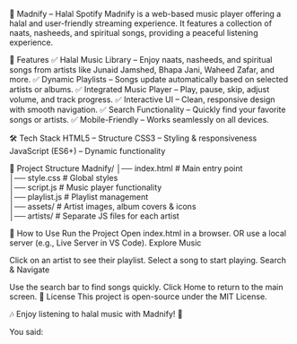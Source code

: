 🎵 Madnify – Halal Spotify
Madnify is a web-based music player offering a halal and user-friendly streaming experience. It features a collection of naats, nasheeds, and spiritual songs, providing a peaceful listening experience.

🚀 Features
✅ Halal Music Library – Enjoy naats, nasheeds, and spiritual songs from artists like Junaid Jamshed, Bhapa Jani, Waheed Zafar, and more.
✅ Dynamic Playlists – Songs update automatically based on selected artists or albums.
✅ Integrated Music Player – Play, pause, skip, adjust volume, and track progress.
✅ Interactive UI – Clean, responsive design with smooth navigation.
✅ Search Functionality – Quickly find your favorite songs or artists.
✅ Mobile-Friendly – Works seamlessly on all devices.

🛠 Tech Stack
HTML5 – Structure
CSS3 – Styling & responsiveness
JavaScript (ES6+) – Dynamic functionality

📂 Project Structure
Madnify/
│── index.html        # Main entry point  
│── style.css         # Global styles  
│── script.js         # Music player functionality  
│── playlist.js       # Playlist management  
│── assets/           # Artist images, album covers & icons  
│── artists/          # Separate JS files for each artist  

🎯 How to Use
Run the Project
Open index.html in a browser.
OR use a local server (e.g., Live Server in VS Code).
Explore Music

Click on an artist to see their playlist.
Select a song to start playing.
Search & Navigate

Use the search bar to find songs quickly.
Click Home to return to the main screen.
📜 License
This project is open-source under the MIT License.

🎶 Enjoy listening to halal music with Madnify! 🚀






You said:

